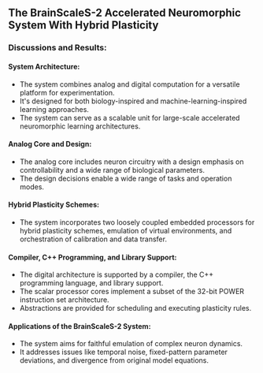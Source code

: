 
## The BrainScaleS-2 Accelerated Neuromorphic System With Hybrid Plasticity

### Discussions and Results:

#### System Architecture:
- The system combines analog and digital computation for a versatile platform for experimentation.
- It's designed for both biology-inspired and machine-learning-inspired learning approaches.
- The system can serve as a scalable unit for large-scale accelerated neuromorphic learning architectures.

#### Analog Core and Design:
- The analog core includes neuron circuitry with a design emphasis on controllability and a wide range of biological parameters.
- The design decisions enable a wide range of tasks and operation modes.

#### Hybrid Plasticity Schemes:
- The system incorporates two loosely coupled embedded processors for hybrid plasticity schemes, emulation of virtual environments, and orchestration of calibration and data transfer.

#### Compiler, C++ Programming, and Library Support:
- The digital architecture is supported by a compiler, the C++ programming language, and library support.
- The scalar processor cores implement a subset of the 32-bit POWER instruction set architecture.
- Abstractions are provided for scheduling and executing plasticity rules.

#### Applications of the BrainScaleS-2 System:
- The system aims for faithful emulation of complex neuron dynamics.
- It addresses issues like temporal noise, fixed-pattern parameter deviations, and divergence from original model equations.
